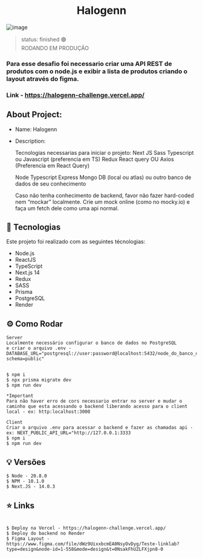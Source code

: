 <h1 align="center">Halogenn</h1>

![image](https://github.com/feelipesantana/halogenn-challenge/assets/130864526/4ebc1130-f444-4df7-a839-53337780f139)

> status: finished 🟢
> <br/>
> RODANDO EM PRODUÇÃO

### Para esse desafio foi necessario criar uma API REST de produtos com o node.js e exibir a lista de produtos criando o layout através do figma.
### Link - https://halogenn-challenge.vercel.app/

## About Project: 

+ Name: Halogenn
+ Description:

  Tecnologias necessarias para iniciar o projeto:
  Next JS
  Sass
  Typescript ou Javascript (preferencia em TS)
  Redux
  React query OU Axios (Preferencia em React Query)
  
  Node
  Typescript
  Express
  Mongo DB (local ou atlas) ou outro banco de dados de seu conhecimento
  
  Caso não tenha conhecimento de backend, favor não fazer hard-coded nem “mockar” localmente.
  Crie um mock online (como no mocky.io) e faça um fetch dele como uma api normal.



## 🚀 Tecnologias

Este projeto foi realizado com as seguintes técnologias:
- Node.js
- ReactJS
- TypeScript
- Next.js 14
- Redux
- SASS
- Prisma
- PostgreSQL
- Render

## ⚙️ Como Rodar

```
Server
Localmente necessário configurar o banco de dados no PostgreSQL
e criar o arquivo .env - DATABASE_URL="postgresql://user:password@localhost:5432/node_do_banco_de_dados?schema=public"


$ npm i
$ npx prisma migrate dev 
$ npm run dev

*Important
Para não haver erro de cors necessario entrar no server e mudar o caminho que esta acessando o backend liberando acesso para o client local - ex: http:localhost:3000

Client
Criar o arquivo .env para acessar o backend e fazer as chamadas api - ex: NEXT_PUBLIC_API_URL="http://127.0.0.1:3333 
$ npm i
$ npm run dev
```

## 💡 Versões 

```
$ Node - 20.8.0
$ NPM - 10.1.0
$ Next.JS - 14.0.3

```

## ⭐ Links 

```

$ Deploy na Vercel - https://halogenn-challenge.vercel.app/
$ Deploy do backend no Render
$ Figma Layout - https://www.figma.com/file/dWz9UixxbcmEA0NsyOvDyg/Teste-linklab?type=design&node-id=1-558&mode=design&t=0NsakFhUZLFXjpn8-0
```
